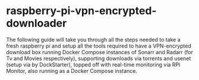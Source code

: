 # raspberry-pi-vpn-encrypted-downloader
The following guide will take you through all the steps needed to take a fresh raspberry pi and setup all the tools required to have a VPN-encrypted download box running Docker Compose instances of Sonarr and Radarr (for Tv and Movies respectively), supporting downloads via torrents and usenet (setup via by DockStarter), topped off with real-time monitoring via RPi Monitor, also running as a Docker Compose instance.
